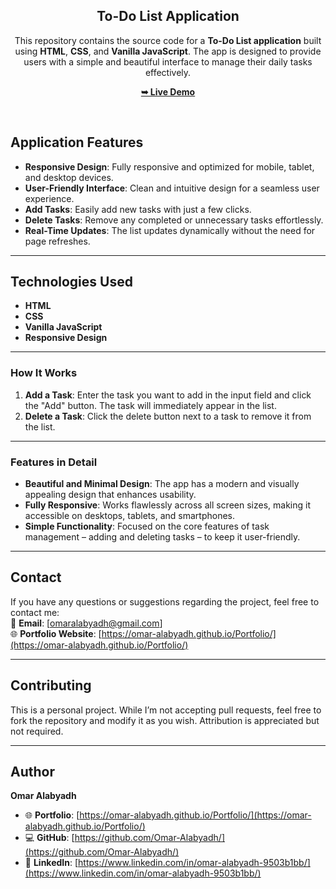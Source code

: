 <div align="center">
    
  <h2 align="center">To-Do List Application</h2>

  This repository contains the source code for a **To-Do List application** built using **HTML**, **CSS**, and **Vanilla JavaScript**. The app is designed to provide users with a simple and beautiful interface to manage their daily tasks effectively.

  <a href="https://omar-alabyadh.github.io/To-Do-List/"><strong>➥ Live Demo</strong></a>

</div>

<br />

## Application Features

- **Responsive Design**: Fully responsive and optimized for mobile, tablet, and desktop devices.
- **User-Friendly Interface**: Clean and intuitive design for a seamless user experience.
- **Add Tasks**: Easily add new tasks with just a few clicks.
- **Delete Tasks**: Remove any completed or unnecessary tasks effortlessly.
- **Real-Time Updates**: The list updates dynamically without the need for page refreshes.

---

## Technologies Used

- **HTML**  
- **CSS**  
- **Vanilla JavaScript**  
- **Responsive Design**  

---

### How It Works

1. **Add a Task**: Enter the task you want to add in the input field and click the "Add" button. The task will immediately appear in the list.  
2. **Delete a Task**: Click the delete button next to a task to remove it from the list.  

---

### Features in Detail

- **Beautiful and Minimal Design**: The app has a modern and visually appealing design that enhances usability.  
- **Fully Responsive**: Works flawlessly across all screen sizes, making it accessible on desktops, tablets, and smartphones.  
- **Simple Functionality**: Focused on the core features of task management – adding and deleting tasks – to keep it user-friendly.  

---

## Contact

If you have any questions or suggestions regarding the project, feel free to contact me:  
📧 **Email**: [omaralabyadh@gmail.com]  
🌐 **Portfolio Website**: [https://omar-alabyadh.github.io/Portfolio/](https://omar-alabyadh.github.io/Portfolio/)  

---

## Contributing

This is a personal project. While I’m not accepting pull requests, feel free to fork the repository and modify it as you wish. Attribution is appreciated but not required.

---

## Author

**Omar Alabyadh**  
- 🌐 **Portfolio**: [https://omar-alabyadh.github.io/Portfolio/](https://omar-alabyadh.github.io/Portfolio/)  
- 💻 **GitHub**: [https://github.com/Omar-Alabyadh/](https://github.com/Omar-Alabyadh/)  
- 🔗 **LinkedIn**: [https://www.linkedin.com/in/omar-alabyadh-9503b1bb/](https://www.linkedin.com/in/omar-alabyadh-9503b1bb/)
